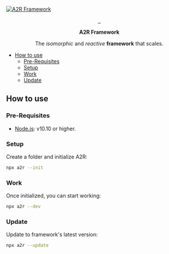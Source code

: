 <!-- markdownlint-disable MD033 -->
<!-- markdownlint-disable MD041 -->
[![A2R Framework](https://raw.githubusercontent.com/acttoreact/A2R/develop/design/logo/githubImage.png)](https://a2r.com)

<p align="center">
  <a aria-label="Act To React logo" href="https://github.com/acttoreact">
    <img alt="" src="https://img.shields.io/badge/MADE%20BY%20ACT%20TO%20REACT-000000.svg?style=for-the-badge&logo=A2R&labelColor=000000&logoWidth=20">
  </a>
  <a aria-label="NPM version" href="https://www.npmjs.com/package/a2r">
    <img alt="" src="https://img.shields.io/npm/v/a2r.svg?style=for-the-badge&labelColor=000000">
  </a>
  <a aria-label="License" href="https://github.com/acttoreact/A2R/blob/develop/license.md">
    <img alt="" src="https://img.shields.io/npm/l/a2r.svg?style=for-the-badge&labelColor=000000">
  </a>
</p>
<p align="center">
  <strong>A2R Framework</strong>
</p>
<p align="center">
  The <em>isomorphic</em> and <em>reactive</em> <strong>framework</strong> that scales.
</p>

- [How to use](#how-to-use)
  - [Pre-Requisites](#pre-requisites)
  - [Setup](#setup)
  - [Work](#work)
  - [Update](#update)

## How to use

### Pre-Requisites

- [Node.js]([https://](https://nodejs.org/)): v10.10 or higher.

### Setup

Create a folder and initialize A2R:

```bash
npx a2r --init
```

### Work

Once initialized, you can start working:

```bash
npx a2r --dev
```

### Update

Update to framework's latest version:

```bash
npx a2r --update
```
